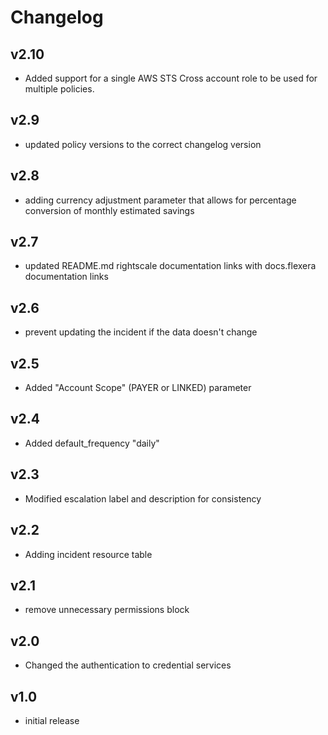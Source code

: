 # Changelog

## v2.10

- Added support for a single AWS STS Cross account role to be used for multiple policies.

## v2.9

- updated policy versions to the correct changelog version

## v2.8

- adding currency adjustment parameter that allows for percentage conversion of monthly estimated savings

## v2.7

- updated README.md rightscale documentation links with docs.flexera documentation links

## v2.6

- prevent updating the incident if the data doesn't change

## v2.5

- Added "Account Scope" (PAYER or LINKED) parameter

## v2.4

- Added default_frequency "daily"

## v2.3

- Modified escalation label and description for consistency

## v2.2

- Adding incident resource table

## v2.1

- remove unnecessary permissions block

## v2.0

- Changed the authentication to credential services

## v1.0

- initial release
